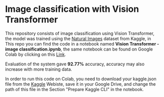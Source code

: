 # Image classification with Vision Transformer
This repository consists of image classification using Vision Transformer, the model was trained using the [Natural Images](https://www.kaggle.com/prasunroy/natural-images) dataset from Kaggle, in This repo you can find the code in a notebook named **Vision Transformer - image classification.ipynb**, the same notebook can be found on Google Colab by clicking on this [Link](https://colab.research.google.com/github/IhabTALEB/Image-classification-with-Vision-Transformer/blob/master/Vision%20Transformer%20-%20image%20classification.ipynb). 

Evaluation of the system gave **92.77%** accuracy, accuracy may also increase with more training data.

In order to run this code on Colab, you need to download your kaggle.json file from the [Kaggle](https://www.kaggle.com/) Webiste, save it in your Google Drive, and change the path of this file in the Section "Prepare Kaggle CLI" in the notebook.
